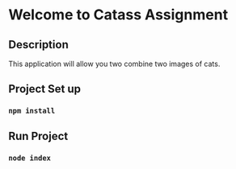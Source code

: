 # Welcome to Catass Assignment

## Description

This application will allow you two combine two images of cats.

## Project Set up

### `npm install`

## Run Project

### `node index`